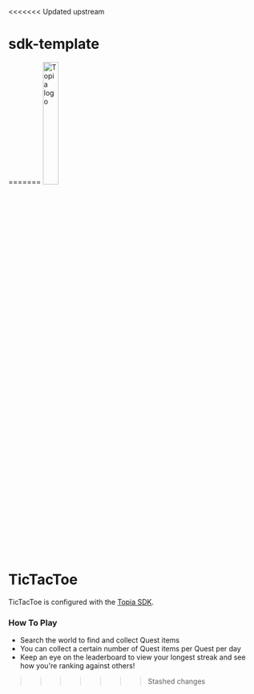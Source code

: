 <<<<<<< Updated upstream
# sdk-template
=======
<img src="https://global-uploads.webflow.com/62e7004a0f9b3a63b980ac3c/62e70c84dd3aac06fb2ac2b6_topia-logo-blue-2x.png" style="width: 25%" alt="Topia logo">

# TicTacToe

TicTacToe is configured with the [Topia SDK](https://metaversecloud-com.github.io/mc-sdk-js).

### How To Play

- Search the world to find and collect Quest items
- You can collect a certain number of Quest items per Quest per day
- Keep an eye on the leaderboard to view your longest streak and see how you're ranking against others!
>>>>>>> Stashed changes
